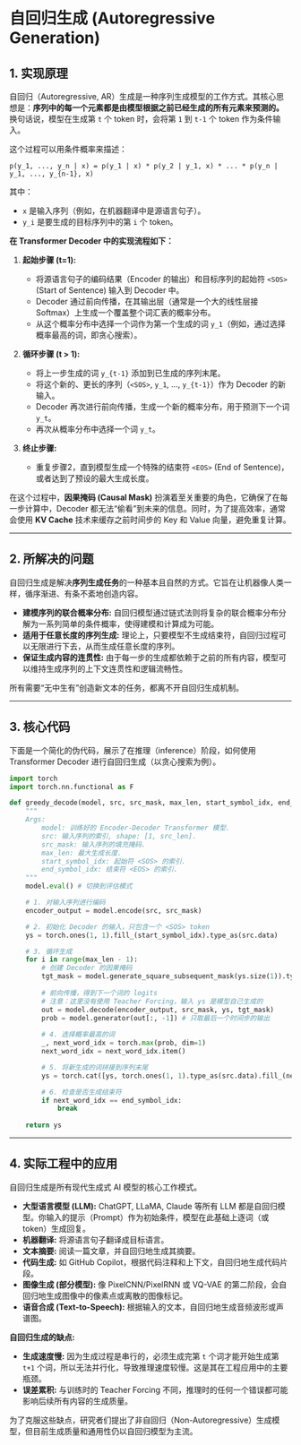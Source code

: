 # 自回归生成 (Autoregressive Generation)

## 1. 实现原理

自回归（Autoregressive, AR）生成是一种序列生成模型的工作方式。其核心思想是：**序列中的每一个元素都是由模型根据之前已经生成的所有元素来预测的。** 换句话说，模型在生成第 `t` 个 token 时，会将第 `1` 到 `t-1` 个 token 作为条件输入。

这个过程可以用条件概率来描述：

`p(y_1, ..., y_n | x) = p(y_1 | x) * p(y_2 | y_1, x) * ... * p(y_n | y_1, ..., y_{n-1}, x)`

其中：
*   `x` 是输入序列（例如，在机器翻译中是源语言句子）。
*   `y_i` 是要生成的目标序列中的第 `i` 个 token。

**在 Transformer Decoder 中的实现流程如下：**

1.  **起始步骤 (t=1):**
    *   将源语言句子的编码结果（Encoder 的输出）和目标序列的起始符 `<SOS>` (Start of Sentence) 输入到 Decoder 中。
    *   Decoder 通过前向传播，在其输出层（通常是一个大的线性层接 Softmax）上生成一个覆盖整个词汇表的概率分布。
    *   从这个概率分布中选择一个词作为第一个生成的词 `y_1`（例如，通过选择概率最高的词，即贪心搜索）。

2.  **循环步骤 (t > 1):**
    *   将上一步生成的词 `y_{t-1}` 添加到已生成的序列末尾。
    *   将这个新的、更长的序列（`<SOS>`, `y_1`, ..., `y_{t-1}`）作为 Decoder 的新输入。
    *   Decoder 再次进行前向传播，生成一个新的概率分布，用于预测下一个词 `y_t`。
    *   再次从概率分布中选择一个词 `y_t`。

3.  **终止步骤:**
    *   重复步骤2，直到模型生成一个特殊的结束符 `<EOS>` (End of Sentence)，或者达到了预设的最大生成长度。

在这个过程中，**因果掩码 (Causal Mask)** 扮演着至关重要的角色，它确保了在每一步计算中，Decoder 都无法“偷看”到未来的信息。同时，为了提高效率，通常会使用 **KV Cache** 技术来缓存之前时间步的 Key 和 Value 向量，避免重复计算。

---

## 2. 所解决的问题

自回归生成是解决**序列生成任务**的一种基本且自然的方式。它旨在让机器像人类一样，循序渐进、有条不紊地创造内容。

*   **建模序列的联合概率分布:** 自回归模型通过链式法则将复杂的联合概率分布分解为一系列简单的条件概率，使得建模和计算成为可能。
*   **适用于任意长度的序列生成:** 理论上，只要模型不生成结束符，自回归过程可以无限进行下去，从而生成任意长度的序列。
*   **保证生成内容的连贯性:** 由于每一步的生成都依赖于之前的所有内容，模型可以维持生成序列的上下文连贯性和逻辑流畅性。

所有需要“无中生有”创造新文本的任务，都离不开自回归生成机制。

---

## 3. 核心代码

下面是一个简化的伪代码，展示了在推理（inference）阶段，如何使用 Transformer Decoder 进行自回归生成（以贪心搜索为例）。

```python
import torch
import torch.nn.functional as F

def greedy_decode(model, src, src_mask, max_len, start_symbol_idx, end_symbol_idx):
    """
    Args:
        model: 训练好的 Encoder-Decoder Transformer 模型.
        src: 输入序列的索引, shape: [1, src_len].
        src_mask: 输入序列的填充掩码.
        max_len: 最大生成长度.
        start_symbol_idx: 起始符 <SOS> 的索引.
        end_symbol_idx: 结束符 <EOS> 的索引.
    """
    model.eval() # 切换到评估模式

    # 1. 对输入序列进行编码
    encoder_output = model.encode(src, src_mask)

    # 2. 初始化 Decoder 的输入，只包含一个 <SOS> token
    ys = torch.ones(1, 1).fill_(start_symbol_idx).type_as(src.data)

    # 3. 循环生成
    for i in range(max_len - 1):
        # 创建 Decoder 的因果掩码
        tgt_mask = model.generate_square_subsequent_mask(ys.size(1)).type_as(src.data)
        
        # 前向传播，得到下一个词的 logits
        # 注意：这里没有使用 Teacher Forcing，输入 ys 是模型自己生成的
        out = model.decode(encoder_output, src_mask, ys, tgt_mask)
        prob = model.generator(out[:, -1]) # 只取最后一个时间步的输出
        
        # 4. 选择概率最高的词
        _, next_word_idx = torch.max(prob, dim=1)
        next_word_idx = next_word_idx.item()

        # 5. 将新生成的词拼接到序列末尾
        ys = torch.cat([ys, torch.ones(1, 1).type_as(src.data).fill_(next_word_idx)], dim=1)

        # 6. 检查是否生成结束符
        if next_word_idx == end_symbol_idx:
            break
            
    return ys

```

---

## 4. 实际工程中的应用

自回归生成是所有现代生成式 AI 模型的核心工作模式。

*   **大型语言模型 (LLM):** ChatGPT, LLaMA, Claude 等所有 LLM 都是自回归模型。你输入的提示（Prompt）作为初始条件，模型在此基础上逐词（或 token）生成回复。
*   **机器翻译:** 将源语言句子翻译成目标语言。
*   **文本摘要:** 阅读一篇文章，并自回归地生成其摘要。
*   **代码生成:** 如 GitHub Copilot，根据代码注释和上下文，自回归地生成代码片段。
*   **图像生成 (部分模型):** 像 PixelCNN/PixelRNN 或 VQ-VAE 的第二阶段，会自回归地生成图像中的像素点或离散的图像标记。
*   **语音合成 (Text-to-Speech):** 根据输入的文本，自回归地生成音频波形或声谱图。

**自回归生成的缺点:**

*   **生成速度慢:** 因为生成过程是串行的，必须生成完第 `t` 个词才能开始生成第 `t+1` 个词，所以无法并行化，导致推理速度较慢。这是其在工程应用中的主要瓶颈。
*   **误差累积:** 与训练时的 Teacher Forcing 不同，推理时的任何一个错误都可能影响后续所有内容的生成质量。

为了克服这些缺点，研究者们提出了非自回归（Non-Autoregressive）生成模型，但目前生成质量和通用性仍以自回归模型为主流。
